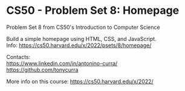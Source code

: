 # CS50 - Problem Set 8: Homepage
Problem Set 8 from CS50's Introduction to Computer Science <br />

Build a simple homepage using HTML, CSS, and JavaScript. <br />
Info: https://cs50.harvard.edu/x/2022/psets/8/homepage/ <br />

Contacts: <br />
https://www.linkedin.com/in/antonino-curra/ <br />
https://github.com/tonycurra <br />

More info on this course: https://cs50.harvard.edu/x/2022/
